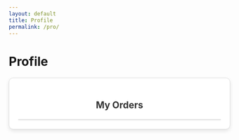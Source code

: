```yaml
---
layout: default
title: Profile
permalink: /pro/
---
```


# Profile




<div id="ordersContainer" class="orders-container">
  <h2>My Orders</h2>
  <div id="ordersList" class="orders-list"></div>
</div>




<style>
  .orders-container {
  max-width: 800px;
  margin: 20px auto;
  padding: 20px;
  border: 1px solid #ddd;
  border-radius: 10px;
  background-color: #fff;
  box-shadow: 0 4px 8px rgba(0, 0, 0, 0.1);
  overflow: hidden;
}

.orders-container h2 {
  text-align: center;
  margin-bottom: 20px;
  color: #333;
}

.orders-list {
  max-height: 400px; /* Limits the height of the box */
  overflow-y: auto; /* Enables vertical scrolling */
  padding-right: 10px;
  padding-left: 5px;
  border: 1px solid #ddd;
  border-radius: 8px;
  background-color: #f9f9f9;
}

.order-item {
  margin-bottom: 10px;
  border: 1px solid #ccc;
  border-radius: 8px;
  background-color: #fff;
  overflow: hidden;
}

.order-header {
  background-color: #4caf50;
  color: #fff;
  padding: 10px;
  cursor: pointer;
  font-size: 16px;
  font-weight: bold;
  display: flex;
  justify-content: space-between;
  align-items: center;
  border-bottom: 1px solid #ddd;
}

.order-header:hover {
  background-color: #45a049;
}

.order-header .toggle-icon {
  font-size: 18px;
}

.order-details {
  display: none; /* Initially hidden */
  padding: 15px;
  font-size: 14px;
  line-height: 1.6;
  background-color: #f7f7f7;
  border-top: 1px solid #ddd;
}

.order-details p {
  margin: 5px 0;
}

.order-details strong {
  font-weight: bold;
}

</style>


<script>
  document.addEventListener("DOMContentLoaded", () => {
  const ordersJsonUrl =
    "https://raw.githubusercontent.com/m-cochran/Randomerr/main/orders.json"; // URL to the JSON file

  // Retrieve the logged-in user's email from localStorage
  const loggedInUserEmail = localStorage.getItem("userEmail") || "johndoe@example.com"; // Replace with fallback if needed
  const ordersList = document.getElementById("ordersList");

  // Fetch orders.json
  fetch(ordersJsonUrl)
    .then((response) => {
      if (!response.ok) {
        throw new Error(`Failed to load orders.json: ${response.status}`);
      }
      return response.json();
    })
    .then((data) => {
      // Filter orders based on the logged-in user's email
      const userOrders = data.filter((order) => order.Email.trim().toLowerCase() === loggedInUserEmail.trim().toLowerCase());

      // Check if the user has matching orders
      if (userOrders.length === 0) {
        ordersList.innerHTML = `<p>No orders found for ${loggedInUserEmail}.</p>`;
      } else {
        // Populate the collapsible list with filtered orders
        ordersList.innerHTML = ""; // Clear existing content
        userOrders.forEach((order, index) => {
          const listItem = document.createElement("div");
          listItem.classList.add("order-item");
          listItem.innerHTML = `
            <div class="order-header" onclick="toggleOrderDetails(${index})">
              <span>Order ID: ${order["Order ID"]}</span>
              <span class="toggle-icon">+</span>
            </div>
            <div class="order-details" id="orderDetails-${index}">
              <p><strong>Name:</strong> ${order.Name}</p>
              <p><strong>Email:</strong> ${order.Email}</p>
              <p><strong>Order Date:</strong> ${order["Order Date"]}</p>
              <p><strong>Total Amount:</strong> $${order["Total Amount"]}</p>
              <p><strong>Item Name:</strong> ${order["Item Name"]}</p>
              <p><strong>Quantity:</strong> ${order["Item Quantity"]}</p>
              <p><strong>Shipping Address:</strong><br>
                 ${order["Shipping Street"]}, ${order["Shipping City"]}, ${order["Shipping State"]} ${order["Shipping Postal"]}, ${order["Shipping Country"]}
              </p>
              <p><strong>Tracking Number:</strong> ${order["Tracking Number"]}</p>
            </div>
          `;
          ordersList.appendChild(listItem);
        });
      }
    })
    .catch((error) => {
      console.error("Error fetching orders.json:", error);
      ordersList.innerHTML = `<p>Failed to load order data. Please try again later.</p>`;
    });
});

// Function to toggle order details visibility
function toggleOrderDetails(index) {
  const details = document.getElementById(`orderDetails-${index}`);
  const icon = details.previousElementSibling.querySelector(".toggle-icon");
  if (details.style.display === "block") {
    details.style.display = "none";
    icon.textContent = "+";
  } else {
    details.style.display = "block";
    icon.textContent = "-";
  }
}
</script>
